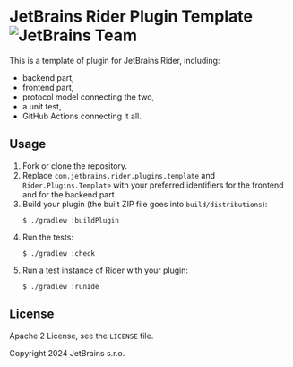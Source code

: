 JetBrains Rider Plugin Template ![JetBrains Team][badge.jetbrains-team]
===============================
This is a template of plugin for JetBrains Rider, including:
- backend part,
- frontend part,
- protocol model connecting the two,
- a unit test,
- GitHub Actions connecting it all.

Usage
-----
1. Fork or clone the repository.
2. Replace `com.jetbrains.rider.plugins.template` and `Rider.Plugins.Template` with your preferred identifiers for the frontend and for the backend part.
3. Build your plugin (the built ZIP file goes into `build/distributions`):
   ```console
   $ ./gradlew :buildPlugin
   ```
4. Run the tests:
   ```console
   $ ./gradlew :check
   ```
5. Run a test instance of Rider with your plugin:
   ```console
   $ ./gradlew :runIde
   ```

License
-------
Apache 2 License, see the `LICENSE` file.

Copyright 2024 JetBrains s.r.o.

[badge.jetbrains-team]: https://camo.githubusercontent.com/c5185dff658ed64c46753080436014df7632c4374829409c638fdb4ae0dcdcc0/68747470733a2f2f6a622e67672f6261646765732f7465616d2d706c61737469632e737667
